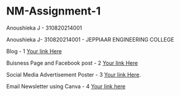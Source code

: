 # NM-Assignment-1
Anoushieka J - 310820214001

Anoushieka J- 310820214001 - JEPPIAAR ENGINEERING COLLEGE

Blog - 1
[Your link Here](https://cakesnbakes23.blogspot.com/2023/10/indulge-your-senses-with-cakes-and.html)

Buisness Page and Facebook post - 2
[Your link Here](https://www.facebook.com/profile.php?id=61552703440667&mibextid=ZbWKwL)

Social Media Advertisement Poster -  3
[Your link Here](https://m.facebook.com/story.php?story_fbid=pfbid0yCWfjFD2arywaUUR7KqfiBFR4ZJxePQPrES32WxPfSdhxEmhiKoMx15ryoudZyaal&id=61552703440667&mibextid=Nif5oz).

Email Newsletter using Canva -  4
[Your link here](https://drive.google.com/file/d/1yngsFHg_DWvukG9iDcYkA8qPXGRmIBBx/view?usp=sharing)
